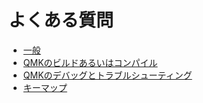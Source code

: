 # よくある質問

* [一般](faq_general.md)
* [QMKのビルドあるいはコンパイル](faq_build.md)
* [QMKのデバッグとトラブルシューティング](faq_debug.md)
* [キーマップ](faq_keymap.md)

